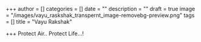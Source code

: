 +++
author = []
categories = []
date = ""
description = ""
draft = true
image = "/images/vayu_raskshak_transpernt_image-removebg-preview.png"
tags = []
title = "Vayu Rakshak"

+++
Protect Air.. Protect Life...!